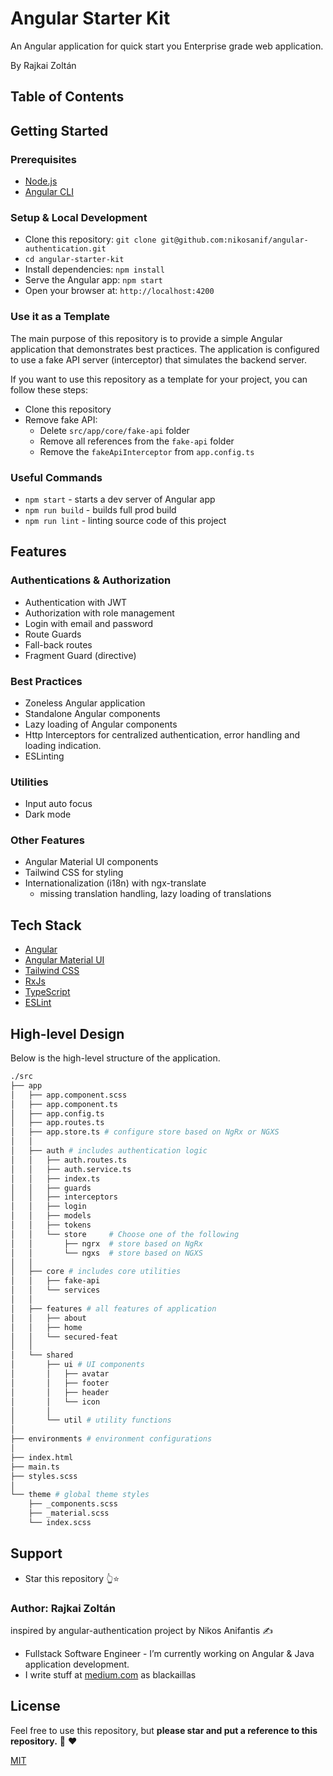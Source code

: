 # Angular Starter Kit

An Angular application for quick start you Enterprise grade web application.

By Rajkai Zoltán

<!-- [![license](https://img.shields.io/github/license/nikosanif/angular-authentication.svg)](https://github.com/nikosanif/angular-authentication/blob/main/LICENSE)
[![Netlify Status](https://api.netlify.com/api/v1/badges/4c9d2c63-d481-486a-996c-8451443ac9d6/deploy-status)](https://angular-authentication.netlify.app)
[![code style: prettier](https://img.shields.io/badge/code_style-prettier-ff69b4.svg)](https://github.com/prettier/prettier) -->

## Table of Contents
<!-- 
- [Live Demo](#live-demo)
- [Getting Started](#getting-started)
- [Features](#features)
- [Tech Stack](#tech-stack)
- [High-level Design](#high-level-design)
- [Contributing](#contributing)
- [Support](#support)
- [License](#license) -->

<!-- ## Live Demo

Live application: [angular-authentication.netlify.app](https://angular-authentication.netlify.app/)

![Angular Authentication Demo](https://raw.githubusercontent.com/nikosanif/angular-authentication/main/meta/app-demo.gif) -->

## Getting Started

### Prerequisites

- [Node.js](https://nodejs.org)
- [Angular CLI](https://angular.dev/tools/cli)

### Setup & Local Development

- Clone this repository: `git clone git@github.com:nikosanif/angular-authentication.git`
- `cd angular-starter-kit`
- Install dependencies: `npm install`
- Serve the Angular app: `npm start`
- Open your browser at: `http://localhost:4200`

### Use it as a Template

The main purpose of this repository is to provide a simple Angular application that demonstrates best practices. The application is configured to use a fake API server (interceptor) that simulates the backend server. 

If you want to use this repository as a template for your project, you can follow these steps:

- Clone this repository
- Remove fake API:
  - Delete `src/app/core/fake-api` folder
  - Remove all references from the `fake-api` folder
  - Remove the `fakeApiInterceptor` from `app.config.ts`

### Useful Commands

- `npm start` - starts a dev server of Angular app
- `npm run build` - builds full prod build
- `npm run lint` - linting source code of this project

## Features

### Authentications & Authorization

- Authentication with JWT
- Authorization with role management
- Login with email and password
- Route Guards
- Fall-back routes
- Fragment Guard (directive)

### Best Practices
- Zoneless Angular application
- Standalone Angular components
- Lazy loading of Angular components
- Http Interceptors for centralized authentication, error handling and loading indication.
- ESLinting

### Utilities
- Input auto focus
- Dark mode


### Other Features
- Angular Material UI components
- Tailwind CSS for styling
- Internationalization (i18n) with ngx-translate
  - missing translation handling, lazy loading of translations

## Tech Stack
- [Angular](https://angular.io/)
- [Angular Material UI](https://material.angular.io/)
- [Tailwind CSS](https://tailwindcss.com/)
- [RxJs](https://rxjs.dev/)
- [TypeScript](https://www.typescriptlang.org/)
- [ESLint](https://eslint.org/)

## High-level Design

Below is the high-level structure of the application.

```sh
./src
├── app
│   ├── app.component.scss
│   ├── app.component.ts
│   ├── app.config.ts
│   ├── app.routes.ts
│   ├── app.store.ts # configure store based on NgRx or NGXS
│   │
│   ├── auth # includes authentication logic
│   │   ├── auth.routes.ts
│   │   ├── auth.service.ts
│   │   ├── index.ts
│   │   ├── guards
│   │   ├── interceptors
│   │   ├── login
│   │   ├── models
│   │   ├── tokens
│   │   └── store     # Choose one of the following
│   │       ├── ngrx  # store based on NgRx
│   │       └── ngxs  # store based on NGXS
│   │
│   ├── core # includes core utilities
│   │   ├── fake-api
│   │   └── services
│   │
│   ├── features # all features of application
│   │   ├── about
│   │   ├── home
│   │   └── secured-feat
│   │
│   └── shared
│       ├── ui # UI components
│       │   ├── avatar
│       │   ├── footer
│       │   ├── header
│       │   └── icon
│       │
│       └── util # utility functions
│
├── environments # environment configurations
│
├── index.html
├── main.ts
├── styles.scss
│
└── theme # global theme styles
    ├── _components.scss
    ├── _material.scss
    └── index.scss
```

<!-- ## Contributing

Who is for this? I would love for you to contribute to Angular Authentication! Before you start, please read the [Contributor Guide](https://github.com/nikosanif/angular-authentication/blob/main/CONTRIBUTING.md). -->

<!-- If you have found any bug in the source code or want to _request_ a new feature, you can help by [submitting an issue](https://github.com/nikosanif/angular-authentication/issues/new/choose) at GitHub. Even better, you can fork this repository and [submit a PR](https://github.com/nikosanif/angular-authentication/compare) with the fix or the new feature description. -->

## Support

- Star this repository 👆⭐️

### Author: Rajkai Zoltán 
inspired by angular-authentication project by Nikos Anifantis ✍️

- Fullstack Software Engineer - I’m currently working on Angular & Java application development.
- I write stuff at [medium.com](https://medium.com/) as blackaillas

## License

Feel free to use this repository, but **please star and put a reference to this repository.** :pray: :heart:

[MIT](https://opensource.org/licenses/MIT)

